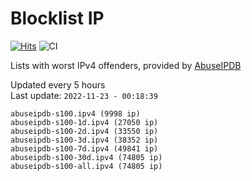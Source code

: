 # Blocklist IP

[![Hits](https://hits.seeyoufarm.com/api/count/incr/badge.svg?url=https%3A%2F%2Fgithub.com%2Fborestad%2Fblocklist-ip%2F&count_bg=%2379C83D&title_bg=%23555555&icon=&icon_color=%23E7E7E7&title=hits&edge_flat=false)](https://hits.seeyoufarm.com)  ![CI](https://img.shields.io/github/workflow/status/borestad/blocklist-ip/CI?style=flat-square)

Lists with worst IPv4 offenders, provided by [AbuseIPDB](https://www.abuseipdb.com/)

<!-- FOOTER-PLACEHOLDER -->
Updated every 5 hours<br>
Last update: `2022-11-23 - 00:18:39`
```
abuseipdb-s100.ipv4 (9998 ip)
abuseipdb-s100-1d.ipv4 (27050 ip)
abuseipdb-s100-2d.ipv4 (33550 ip)
abuseipdb-s100-3d.ipv4 (38352 ip)
abuseipdb-s100-7d.ipv4 (49841 ip)
abuseipdb-s100-30d.ipv4 (74805 ip)
abuseipdb-s100-all.ipv4 (74805 ip)
```
